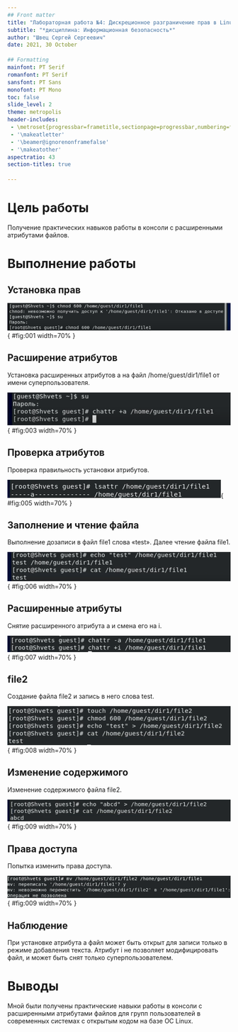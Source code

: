 ```yaml
---
## Front matter
title: "Лабораторная работа №4: Дискреционное разграничение прав в Linux. Расширенные атрибуты"
subtitle: "*дисциплина: Информационная безопасность*"
author: "Швец Сергей Сергеевич"
date: 2021, 30 October

## Formatting
mainfont: PT Serif
romanfont: PT Serif
sansfont: PT Sans
monofont: PT Mono
toc: false
slide_level: 2
theme: metropolis
header-includes:
 - \metroset{progressbar=frametitle,sectionpage=progressbar,numbering=fraction}
 - '\makeatletter'
 - '\beamer@ignorenonframefalse'
 - '\makeatother'
aspectratio: 43
section-titles: true

---
```



# Цель работы

Получение практических навыков работы в консоли с расширенными атрибутами файлов.

# Выполнение работы

## Установка прав

![Установка прав на разрешение чтения и запись](1.png){ #fig:001 width=70% }

## Расширение атрибутов

Установка расширенных атрибутов a на файл
/home/guest/dir1/file1 от имени суперпользователя.

![Расширение атрибутов](2.png){ #fig:003 width=70% }


## Проверка атрибутов

Проверка правильность установки атрибутов.

![Проверка](3.png){ #fig:005 width=70% }

## Заполнение и чтение файла

Выполнение дозаписи в файл file1 слова «test». Далее
чтение файла file1.

![Проверка записи](4.png){ #fig:006 width=70% }

## Расширенные атрибуты

Снятие расширенного атрибута а и смена его на i.

![Изменение расширенных атрибутов](5.png){ #fig:007 width=70% }

## file2

Создание файла file2 и запись в него слова test.

![Запись и чтение](6.png){ #fig:008 width=70% }

## Изменение содержимого

Изменение содержимого файла file2.

![abcd](7.png){ #fig:009 width=70% }

## Права доступа

Попытка изменить права доступа.

![abcd](8.png){ #fig:009 width=70% }

## Наблюдение

При установке атрибута a файл может
быть открыт для записи только в режиме добавления текста.
Атрибут i не позволяет модифицировать файл, и может быть снят только суперпользователем.

# Выводы

Мной были получены практические навыки работы в консоли с расширенными атрибутами файлов для групп пользователей в современных системах с открытым кодом на базе ОС Linux.
